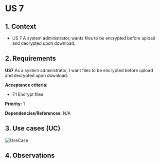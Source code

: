 # US 7

## 1. Context

* US 7 A system administrator, wants files to be encrypted before upload and decrypted upon download.

## 2. Requirements

**US7** As a system administrator, I want files to be encrypted before upload and decrypted upon download.

**Acceptance criteria:**

- 7.1 Encrypt files

**Priority:** 1

**Dependencies/References:**
N/A

## 3. Use cases (UC)

![UseCase](../../../Global_Artifacts/UC_Folder/UC1/UC1.svg)


## 4. Observations